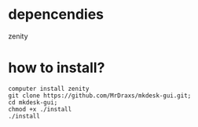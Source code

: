 # depencendies
  zenity
# how to install?
```
computer install zenity
git clone https://github.com/MrDraxs/mkdesk-gui.git;
cd mkdesk-gui;
chmod +x ./install
./install
```
